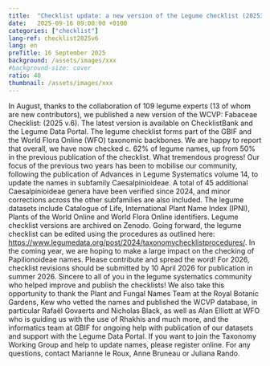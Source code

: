 ```yaml
---
title:  "Checklist update: a new version of the Legume checklist (20253v.6) has been published on Zenodo"
date:   2025-09-16 09:00:00 +0100
categories: ["checklist"]
lang-ref: checklist2025v6
lang: en
preTitle: 16 September 2025
background: /assets/images/xxx
#background-size: cover
ratio: 40
thumbnail: /assets/images/xxx
---
```


In August, thanks to the collaboration of 109 legume experts (13 of whom are new contributors), we published a new version of the WCVP: Fabaceae Checklist: (2025 v.6). The latest version is available on ChecklistBank and the Legume Data Portal. The legume checklist forms part of the GBIF and the World Flora Online (WFO) taxonomic backbones.
We are happy to report that overall, we have now checked c. 62% of legume names, up from 50% in the previous publication of the checklist. What tremendous progress! Our focus of the previous two years has been to mobilise our community, following the publication of Advances in Legume Systematics volume 14, to update the names in subfamily Caesalpinioideae. A total of 45 additional Caesalpinioideae genera have been verified since 2024, and minor corrections across the other subfamilies are also included. 
The legume datasets include Catalogue of Life, International Plant Name Index (IPNI), Plants of the World Online and World Flora Online identifiers.
Legume checklist versions are archived on Zenodo.
Going forward, the legume checklist can be edited using the procedures as outlined here: https://www.legumedata.org/post/2024/taxonomychecklistprocedures/. 
In the coming year, we are hoping to make a large impact on the checking of Papilionoideae names. Please contribute and spread the word!
For 2026, checklist revisions should be submitted by 10 April 2026 for publication in summer 2026.
Sincere to all of you in the legume systematics community who helped improve and publish the checklists! We also take this opportunity to thank the Plant and Fungal Names Team at the Royal Botanic Gardens, Kew who vetted the names and published the WCVP database, in particular Rafaël Govaerts and Nicholas Black, as well as Alan Elliott at WFO who is guiding us with the use of Rhakhis and much more, and the informatics team at GBIF for ongoing help with publication of our datasets and support with the Legume Data Portal.
If you want to join the Taxonomy Working Group and help to update names, please register online. For any questions, contact Marianne le Roux, Anne Bruneau or Juliana Rando. 

